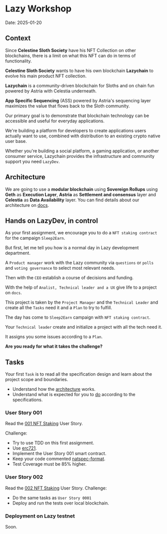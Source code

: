 # Lazy Workshop

Date: 2025-01-20

## Context

Since **Celestine Sloth Society** have his NFT Collection on other blockchains, there is a limit on what this NFT can do in terms of functionality.

**Celestine Sloth Society** wants to have his own blockchain **Lazychain** to evolve his main product NFT collection.

**Lazychain** is a community-driven blockchain for Sloths and on chain fun powered by Astria with Celestia underneath.

**App Specific Sequencing** (ASS) powered by Astria's sequencing layer maximizes the value that flows back to the Sloth community.

Our primary goal is to demonstrate that blockchain technology can be accessible and useful for everyday applications.

We're building a platform for developers to create applications users actually want to use, combined with distribution to an existing crypto native user base.

Whether you're building a social platform, a gaming application, or another consumer service, Lazychain provides the infrastructure and community support you need `LazyDev`.

## Architecture

We are going to use a **modular blockchain** using **Sovereign Rollups** using **Geth** as **Execution Layer**, **Astria** as **Settlement and consensus** layer and **Celestia** as **Data Availability** layer. You can find details about our architecture on [docs](https://github.com/Lazychain/docs/blob/main/learn/adr/0013-astria.md#architecture).

## Hands on LazyDev, in control

As your first assignment, we encourage you to do a `NFT staking contract` for the campaign `Sleep2Earn`.

But first, let me tell you how is a normal day in Lazy development department.

A `Product manager` work with the Lazy community via `questions` or `polls` and `voting governance` to select most relevant needs.

Then with the `CEO` establish a course of decisions and funding.

With the help of `Analist, Technical leader and a UX` give life to a project on `docs`.

This project is taken by the `Project Manager` and the `Technical Leader` and create all the `Tasks` need it and a `Plan` to try to fulfill.

The day has come to `Sleep2Earn` campaign with `NFT staking contract`.

Your `Technical leader` create and initialize a project with all the tech need it.

It assigns you some issues according to a `Plan`.

**Are you ready for what it takes the challenge?**

## Tasks

Your first `Task` is to read all the specification design and learn about the project scope and boundaries.

- Understand how the [architecture](docs/specifications.md#architecture) works.
- Understand what is expected for you to [do](docs/specifications.md#integration) according to the specifications.

### User Story 001

Read the [001 NFT Staking](docs/stories/0001-nft-staking.md) User Story.

Challenge:

- Try to use TDD on this first assignment.
- Use [erc721](https://docs.openzeppelin.com/contracts/5.x/erc721).
- Implement the User Story 001 smart contract.
- Keep your code commented [natspec-format](https://docs.soliditylang.org/en/latest/natspec-format.html).
- Test Coverage must be 85% higher.

### User Story 002

Read the [002 NFT Staking](docs/stories/0002-nft-unstaking.md) User Story.
Challenge:

- Do the same tasks as `User Story 0001`
- Deploy and run the tests over local blockchain.

### Deployment on Lazy testnet

Soon.
